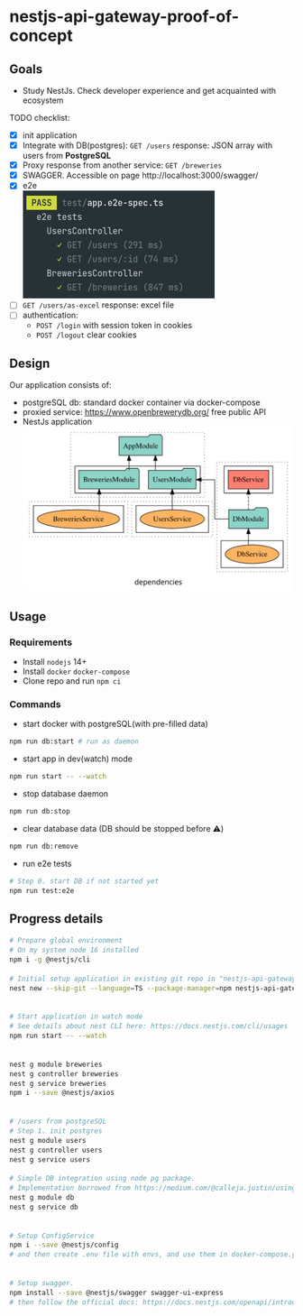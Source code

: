 # nestjs-api-gateway-proof-of-concept

## Goals

-   Study NestJs. Check developer experience and get acquainted with ecosystem

TODO checklist:

-   [x] init application
-   [x] Integrate with DB(postgres): `GET /users` response: JSON array with users from **PostgreSQL**
-   [x] Proxy response from another service: `GET /breweries`
-   [x] SWAGGER. Accessible on page http://localhost:3000/swagger/
-   [x] e2e<br>
        <img src="./docs/e2e.png">
-   [ ] `GET /users/as-excel` response: excel file
-   [ ] authentication:
    -   `POST /login` with session token in cookies
    -   `POST /logout` clear cookies

## Design

Our application consists of:

-   postgreSQL db: standard docker container via docker-compose
-   proxied service: https://www.openbrewerydb.org/ free public API
-   NestJs application<br>
    <img src="docs/dependencies.svg">

## Usage

### Requirements

-   Install `nodejs` 14+
-   Install `docker` `docker-compose`
-   Clone repo and run `npm ci`

### Commands

-   start docker with postgreSQL(with pre-filled data)

```bash
npm run db:start # run as daemon
```

-   start app in dev(watch) mode

```bash
npm run start -- --watch
```

-   stop database daemon

```bash
npm run db:stop
```

-   clear database data (DB should be stopped before :warning:)

```bash
npm run db:remove
```

-   run e2e tests

```bash
# Step 0. start DB if not started yet
npm run test:e2e
```

## Progress details

```bash
# Prepare global environment
# On my system node 16 installed
npm i -g @nestjs/cli

# Initial setup application in existing git repo in "nestjs-api-gateway-proof-of-concept" folder
nest new --skip-git --language=TS --package-manager=npm nestjs-api-gateway-proof-of-concept


# Start application in watch mode
# See details about nest CLI here: https://docs.nestjs.com/cli/usages
npm run start -- --watch


nest g module breweries
nest g controller breweries
nest g service breweries
npm i --save @nestjs/axios


# /users from postgreSQL
# Step 1. init postgres
nest g module users
nest g controller users
nest g service users

# Simple DB integration using node pg package.
# Implementation borrowed from https://medium.com/@calleja.justin/using-plain-pg-with-nest-js-617ec32ec2c4
nest g module db
nest g service db


# Setup ConfigService
npm i --save @nestjs/config
# and then create .env file with envs, and use them in docker-compose.yml and ConfigService in nestjs app


# Setup swagger.
npm install --save @nestjs/swagger swagger-ui-express
# then follow the official docs: https://docs.nestjs.com/openapi/introduction
```
